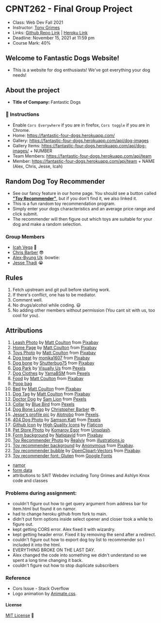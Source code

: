 # CPNT262 - Final Group Project

+ Class: Web Dev Fall 2021
+ Instructor: [Tony Grimes](https://github.com/acidtone)
+ Links: [Github Repo Link](https://github.com/Icahpv/cpnt262-final-project.git) | [Heroku Link](https://fantastic-four-dogs.herokuapp.com/)
+ Deadline: November 15, 2021 at 11:59 pm
+ Course Mark: 40%

## Welcome to Fantastic Dogs Website!
- This is a website for dog enthusiasts! We've got everything your dog needs!

## About the project

- **Title of Company:** Fantastic Dogs

### :pushpin: Instructions

- Enable `Cors Everywhere` if you are in firefox, `Cors toggle` if you are in Chrome.
- Home: https://fantastic-four-dogs.herokuapp.com/
- Gallery: https://fantastic-four-dogs.herokuapp.com/api/dog-images
- Gallery Items: https://fantastic-four-dogs.herokuapp.com/api/dog-images/ + NUMBER
- Team Members: https://fantastic-four-dogs.herokuapp.com/api/team
- Member: https://fantastic-four-dogs.herokuapp.com/api/team + NAME (Alex, Chris, Jesse, Icah)

## Random Dog Toy Recommender

- See our fancy feature in our home page. You should see a button called [**"Toy Recommender"**](https://fantastic-four-dogs.herokuapp.com/dog-toy-recommender.html), but if you don't find it, we also linked it.
- This is a fun random toy recommendation program.
- Simply enter your dogs characteristics and an average price range and click submit.
- The recommender will then figure out which toys are suitable for your dog and make a random selection.

### Group Members

- [Icah Vega](https://github.com/Icahpv) :information_desk_person:
- [Chris Barber](https://github.com/13retonnian) :sunglasses:
- [Alex-Byung Uk](https://github.com/byung1211) :bowtie:
- [Jesse Thadi](https://github.com/JesseThadi) :sob:

## Rules

1. Fetch upstream and git pull before starting work.
2. If there's conflict, one has to be mediator.
3. Comment well.
4. No drugs/alcohol while coding. :smiley:
5. No adding other members without permission (You cant sit with us, too cool for you).

## Attributions

1. [Leash Photo](https://pixabay.com/photos/dog-canine-leash-dog-leash-lead-5225748/) by [Matt Coulton](https://pixabay.com/users/mattycoulton-15501404/?utm_source=link-attribution&utm_medium=referral&utm_campaign=image&utm_content=5175643) from [Pixabay](https://pixabay.com/)
2. [Home Page](https://pixabay.com/photos/dog-pet-dog-bed-dog-toy-dog-food-5175643/) by [Matt Coulton](https://pixabay.com/users/mattycoulton-15501404/?utm_source=link-attribution&utm_medium=referral&utm_campaign=image&utm_content=5175643) from [Pixabay](https://pixabay.com/)
3. [Toys Photo](https://pixabay.com/photos/dog-toys-dog-playing-dog-chew-toy-5175628/) by [Matt Coulton](https://pixabay.com/users/mattycoulton-15501404/?utm_source=link-attribution&utm_medium=referral&utm_campaign=image&utm_content=5175643) from [Pixabay](https://pixabay.com/)
4. [Dog treat](https://pixabay.com/photos/dog-food-treats-pet-food-feed-3226266/) by [monika1607](https://pixabay.com/users/monika1607-2963260/) from [Pixabay](https://pixabay.com/)
5. [Dog bone](https://pixabay.com/photos/t-bone-gristle-animal-beef-bone-1238297/) by [Shutterbug75](https://pixabay.com/users/shutterbug75-2077322/) from [Pixabay](https://pixabay.com/)
6. [Dog Park](https://www.pexels.com/photo/black-yellow-and-green-swing-1686790/) by [Visually Us](https://www.pexels.com/@visuallyus) from [Pexels](https://www.pexels.com/)
7. [Dog Clothes](https://pixabay.com/photos/yorkshire-terrier-dog-dog-clothes-3990685/) by [YamaBSM](https://pixabay.com/users/yamabsm-1300729/) from [Pexels](https://www.pexels.com/)
8. [Food](https://pixabay.com/photos/dog-pet-food-bowl-kibble-paws-5504866/) by [Matt Coulton](https://pixabay.com/users/mattycoulton-15501404/?utm_source=link-attribution&utm_medium=referral&utm_campaign=image&utm_content=5175643) from [Pixabay](https://pixabay.com/)
9. [Poop bag](https://ae01.alicdn.com/kf/HTB1X1nfrlUSMeJjy1zkq6yWmpXaR/Pet-Poop-Bags-Dog-Waste-Bags-Pet-Dog-Waste-Poop-Bag-Paw-Print-Clean-up-Refills.jpg)
10. [Bed](https://pixabay.com/photos/dog-sleeping-dog-resting-5216758/) by [Matt Coulton](https://pixabay.com/users/mattycoulton-15501404/?utm_source=link-attribution&utm_medium=referral&utm_campaign=image&utm_content=5175643) from [Pixabay](https://pixabay.com/)
11. [Dog Tag](https://pixabay.com/photos/dog-dog-tag-dog-id-5175652/) by [Matt Coulton](https://pixabay.com/users/mattycoulton-15501404/?utm_source=link-attribution&utm_medium=referral&utm_campaign=image&utm_content=5175643) from [Pixabay](https://pixabay.com/)
12. [Doctor Dog](https://www.pexels.com/photo/cute-dog-in-medical-clothes-with-stethoscope-5733421/) by [Sam Lion](https://www.pexels.com/@sam-lion) from [Pexels](https://www.pexels.com/)
13. [Collar](https://www.pexels.com/photo/labrador-with-wooden-stick-in-mouth-7210753/) by [Blue Bird](https://www.pexels.com/@blue-bird) from [Pexels](https://www.pexels.com/)
14. [Dog Bone Logo](dog-bone-logo.png) by [Christopher Barber](https://github.com/13retonnian) :sunglasses:. 
15. [Jesse's profile pic](https://www.pexels.com/photo/selective-focus-photography-of-adult-black-and-white-border-collie-1124002/) by [Alotrobo](https://www.pexels.com/@aloismoubax) from [Pexels](https://www.pexels.com/).
16. [404 Dog Photo](https://www.pexels.com/photo/smart-dog-in-eyeglasses-resting-on-cozy-bed-at-home-5255277/) by [Samson Katt](https://www.pexels.com/@samson-katt) from [Pexels](https://www.pexels.com/)
17. [Github Icon](https://www.flaticon.com/premium-icon/github_2175377?term=github&page=1&position=5&page=1&position=5&related_id=2175377&origin=search) by [High Quality Icons](https://www.flaticon.com/authors/hight-quality-icons) by [Flaticon](https://www.flaticon.com/)
18. [Pet Store Photo](https://unsplash.com/photos/naIUWj9HoZg) by [Komarov Egor](https://unsplash.com/@komarov) from [Unsplash](https://unsplash.com/).
19. [Form background](https://pixabay.com/illustrations/paws-paw-prints-footprint-pattern-6757808/) by [Natiqjavid](https://pixabay.com/users/natiqjavid-1602367/) from [Pixabay](https://pixabay.com/)
20. [Toy Recommender Photo](https://illlustrations.co/static/3f9ec0ef2046891d87dcd9a25db1be3a/day67-dog.png) by [Realvjy](https://www.buymeacoffee.com/realvjy) from [illustrations.io](https://illlustrations.co/)
21. [Toy recommender background](https://pixabay.com/illustrations/speech-bubble-speech-balloon-6109031/) by [Anonymous](https://pixabay.com/users/7089643-7089643/) from [Pixabay](https://pixabay.com/).
22. [Toy recommender bubble](https://pixabay.com/vectors/speech-bubble-speech-balloon-balloon-145978/) by [OpenClipart-Vectors](https://pixabay.com/users/openclipart-vectors-30363/) from [Pixabay](https://pixabay.com/).
23. [Toy recommender font: Gluten](https://fonts.google.com/specimen/Gluten?category=Display) from [Google Fonts](https://fonts.google.com/?category=Display)

- [namor](https://github.com/acidtone/namor)
- [form data](https://github.com/sait-wbdv/in-class/blob/main/cpnt262/10-13-forms-class-list/02-prevent-default/js/adding-machine.js)
- attributions to SAIT Webdev including Tony Grimes and Ashlyn Knox code and classes

### Problems during assignment:

- couldn't figure out how to get query argument from address bar for item.html but found it on namor.
- had to change heroku github from fork to main.
- didn't put form options inside select opener and closer took a while to figure out.
- kept getting CORS error. Alex fixed it with wizardry.
- kept getting header error. Fixed it by removing the send after a redirect.
- couldn't figure out how to export dog toy list to recommender so I included it into the html.
- EVERYTHING BROKE ON THE LAST DAY.
- Alex changed the code into something we didn't understand so we spent a long time changing it back.
- couldn't figure out how to stop duplicate subscribers

### Reference

- Cors Issue - Stack Overflow
- Logo animation by [Animate.css](https://animate.style/).

#### License
[MIT License](License) :scroll: